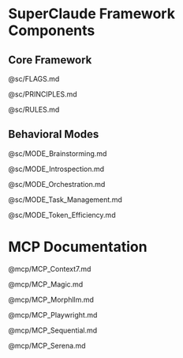 # SuperClaude Framework Components

## Core Framework

@sc/FLAGS.md

@sc/PRINCIPLES.md

@sc/RULES.md

## Behavioral Modes

@sc/MODE_Brainstorming.md

@sc/MODE_Introspection.md

@sc/MODE_Orchestration.md

@sc/MODE_Task_Management.md

@sc/MODE_Token_Efficiency.md

# MCP Documentation

@mcp/MCP_Context7.md

@mcp/MCP_Magic.md

@mcp/MCP_Morphllm.md

@mcp/MCP_Playwright.md

@mcp/MCP_Sequential.md

@mcp/MCP_Serena.md
